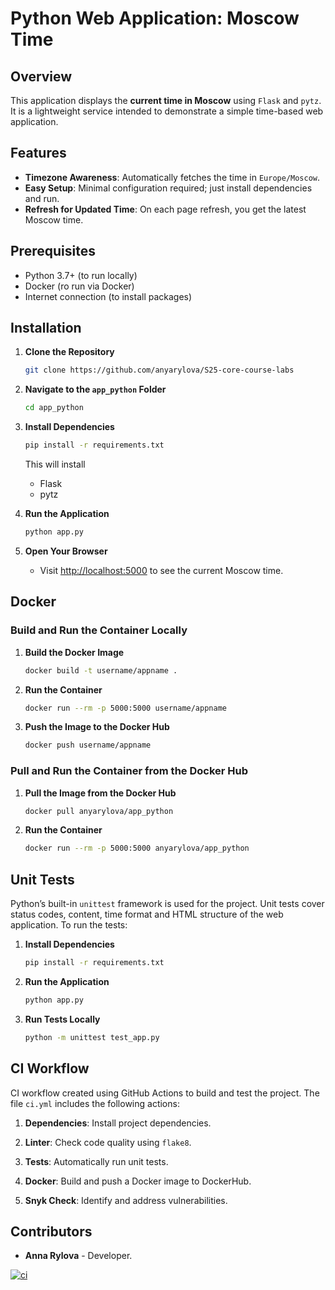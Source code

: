 # Python Web Application: Moscow Time

## Overview

This application displays the **current time in Moscow** using `Flask` and `pytz`.  
It is a lightweight service intended to demonstrate a simple time-based web application.

## Features

- **Timezone Awareness**: Automatically fetches the time in `Europe/Moscow`.
- **Easy Setup**: Minimal configuration required; just install dependencies and run.
- **Refresh for Updated Time**: On each page refresh, you get the latest Moscow time.

## Prerequisites

- Python 3.7+ (to run locally)
- Docker (ro run via Docker)
- Internet connection (to install packages)

## Installation

1. **Clone the Repository**  

   ```bash
   git clone https://github.com/anyarylova/S25-core-course-labs

   ```

2. **Navigate to the `app_python` Folder**

   ```bash
   cd app_python

   ```

3. **Install Dependencies**

   ```bash
   pip install -r requirements.txt

   ```

   This will install
   - Flask
   - pytz  

4. **Run the Application**

   ```bash
   python app.py

   ```

5. **Open Your Browser**
   - Visit <http://localhost:5000> to see the current Moscow time.

## Docker

### Build and Run the Container Locally

1. **Build the Docker Image**  

   ```bash
   docker build -t username/appname .
   ```

2. **Run the Container**  

   ```bash
   docker run --rm -p 5000:5000 username/appname
   ```

3. **Push the Image to the Docker Hub**  

   ```bash
   docker push username/appname
   ```

### Pull and Run the Container from the Docker Hub

1. **Pull the Image from the Docker Hub**  

   ```bash
   docker pull anyarylova/app_python
   ```

2. **Run the Container**  

   ```bash
   docker run --rm -p 5000:5000 anyarylova/app_python
   ```

## Unit Tests

Python’s built-in `unittest` framework is used for the project. Unit tests cover status codes, content, time format and HTML structure of the web application. To run the tests:

1. **Install Dependencies**

   ```bash
   pip install -r requirements.txt

   ```

2. **Run the Application**

   ```bash
   python app.py

   ```

3. **Run Tests Locally**

   ```bash
   python -m unittest test_app.py

   ```

## CI Workflow

CI workflow created using GitHub Actions to build and test the project. The file `ci.yml` includes the following actions:

1. **Dependencies**: Install project dependencies.

2. **Linter**: Check code quality using `flake8`.

3. **Tests**: Automatically run unit tests.

4. **Docker**: Build and push a Docker image to DockerHub.

5. **Snyk Check**: Identify and address vulnerabilities.

## Contributors

- **Anna Rylova** - Developer.

[![ci](https://github.com/anyarylova/S25-core-course-labs/actions/workflows/ci.yml/badge.svg)](https://github.com/anyarylova/S25-core-course-labs/actions/workflows/ci.yml)
